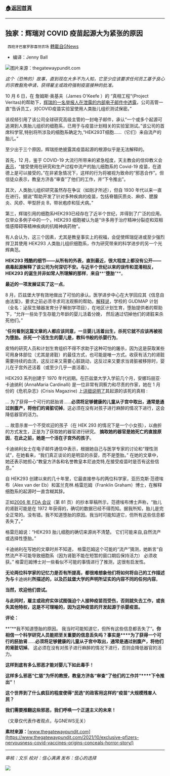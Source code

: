 ###  [:house:返回首頁](https://github.com/ourhimalayas/txt)
---


## 独家：辉瑞对 COVID 疫苗起源大为紧张的原因
` 西班牙巴塞罗那喜悦农场` [轉載自GNews](https://gnews.org/zh-hans/1594404/)

- 编译：Jenny Ball


![](https://assets.gnews.org/wp-content/uploads/2021/10/pfizer-shots.jpg)图片来源：thegatewaypundit.com

*这个（恐怖的）故事，直到现在大多不为人知，它至少应该要求任何员工基于良心的宗教豁免申请，获得雇主或政府强制疫苗接种的批准。*

10 月 6 日，在 詹姆斯·奥基夫（James O’Keefe ）的 “真相工程“(Project Veritas)的帮助下，[辉瑞的一名举报人在泄露的内部电子邮件中透露](https://www.projectveritas.com/news/pfizer-leaks-whistleblower-goes-on-record-reveals-internal-emails-from-chief/)，公司高管一直“告诉员工，对COVID疫苗实验室使用人类胎儿组织测试保密。”

该视频引用了该公司全球研究高级主管的一封电子邮件，承认“一个或多个起源可追溯到人类胎儿组织的细胞系，已用于与疫苗计划相关的实验室测试。”该公司的首席科学官,特别将所涉及的细胞系确定为,“HEK293T细胞……（它们）来自流产的胎儿。”

至少出于三个原因，辉瑞拒绝披露其疫苗起源的根源似乎是无法解释的。

首先，12 月，鉴于 COVID-19 大流行所带来的紧急程度，天主教会的信仰教义会[表示](https://www.vatican.va/roman_curia/congregations/cfaith/documents/rc_con_cfaith_doc_20201221_nota-vaccini-anticovid_en.html)，“接受使用在研究和生产过程中流产的胎儿细胞系的 Covid-19 疫苗，在道德上是可以接受的。”在非紧急情况下，这样的行为将被视为致命的“邪恶合作”。但信徒众表示，教皇方济各“审查”了他们的工作，并“下令推出”。

其次，人类胎儿组织研究虽然存在争议（如刚才所述），但自 1930 年代以来一直在进行。据说“帮助开发了针对多种疾病的疫苗，包括脊髓灰质炎、麻疹、腮腺炎、风疹、甲型肝炎 B，带状疱疹和狂犬病。”

第三，辉瑞引用的细胞系HEK293已经存在了近半个世纪，并得到了广泛的应用。仅举众多例子中的一个，HEK293 细胞被认为是“许多用于治疗精神分裂症和双相情感障碍等精神疾病的抗精神病药物”。

有人会认为，这三个因素，尤其是教皇事实上的祝福，会促使辉瑞促进或至少强烈捍卫其使用 HEK293 人类胎儿组织细胞系，作为研究带来的科学进步的另一个光辉典范。

**HEK293 ****残酷的细节****——****从所有的外表，直到最近，很大程度上都没有公开****——****病毒****起源解释了该公司为何深切不安。**与近半个世纪以来的误传和混淆相反，HEK293 的诞生**并非如常人所理解的那样**，**来自****“****堕胎****”**。

**最近的一项发展证实了这一点**。

8 月，匹兹堡大学有效地做出了可怕的承认。医学进步中心在大学回应其《信息自由法案》，要求之前必须寻求司法观察的帮助。[解释说](https://www.centerformedicalprogress.org/2021/08/breaking-university-of-pittsburgh-admits-hearts-beating-while-harvesting-aborted-infants-kidneys/)，学校的 GUDMAP 计划（全名：泌尿生殖器发育分子解剖学项目），在地区计划生育，堕胎提供者的帮助下，“允许一些处于生存能力年龄的婴儿活着分娩， 然后通过切掉他们的肾脏来杀死他们。”

“**任何看到这篇文章的人都应该同意，一旦婴儿活着出生，杀死它就不应该再被视为堕胎。杀死一个活生生的婴儿是，教科书般的杀婴行为**。

皮特的研究人员和计划生育组织不得不求助于这种可怕的屠杀，因为这是获取某些可用身体部位（尤其是肾脏）的最佳方式，也可能是唯一方式。收获有活力的肾脏需要持续的血流，这反过来又需要心脏跳动，这反过来又要求当肾脏被移除时，婴儿在子宫外还活着（或至少几乎一直活着）。

HEK293 系列创建于 1970 年代初期。在匹兹堡大学入学前几个月，安娜玛丽亚·卡迪纳利 (AnnaMaria Cardinalli) 是一位非常有洞察力和尽责的作家，她在 1 月份的《危机杂志》(Crisis Magazine) 上[详细说明了](https://www.crisismagazine.com/2021/catholic-conscience-and-the-covid-19-vaccine)其起源的该死的真相 :

… 为了获得一个可行的胚胎肾……**必须将足够健康的儿童从子宫中取出，通常是通过剖腹产，将他们的肾脏切掉**。这必须在没有对孩子进行麻醉的情况下进行，这会降低器官的活力。

… 故意杀害一个不受欢迎的孩子（在 HEK 293 的情况下是一个小女孩），以曲折的方式发生，正是为了获取她的器官进行研究。 **摘取她的器官是她死亡的直接原因**，**在此之前，她是一个活在子宫外的孩子**。

卡迪纳利女士在电子邮件通信中表示，根据她自己与医学专家的讨论和“理性测试”，在她看来，“我们真正谈论的是明显的杀婴，而不是堕胎。” 在她的文章中，她还表示她担心“教皇方济各和名誉教皇本尼迪克特,在接受疫苗时是否有这些信息。”

自 HEK293 创建以来的几十年里，它最直接参与的两位科学家，亚历克斯·范德埃布（Alex van der Eb）和富兰克林.格雷厄姆（Franklin Graham）博士，在解释细胞系的起源时一直含糊其辞。

正如[2006 年 FDA 会议](https://web.archive.org/web/20170516050447/https:/www.fda.gov/ohrms/dockets/ac/01/transcripts/3750t1_01.pdf)（第 81 页）的抄本草稿所示，范德埃布博士声称，“胎儿的肾脏可能是在 1972 年获得的，确切的数据已经不得而知。据我所知，胎儿是完全正常的。没有错。我不知道堕胎的原因。我当时可能知道它，但所有这些信息都丢失了。”

格雷厄姆说：“HEK293 胎儿细胞的确切来源尚不清楚。 它们可能来自,自然流产或选择性堕胎。”

卡迪纳利在写她的文章时并不知道， 格雷厄姆这个可能的“流产”猜测，她断言“自然流产不可能导致细胞系（因为肾脏不能在短暂的窗口期后保持活力） 必须收获。” 格雷厄姆博士对一些看似不可能的事情进行了推测，这很有启发性。

**无论两位科学家的记忆力是否有所提高，都很难想象他们将如何将自己的工作描述为与**卡迪纳利**所描述的，以及匹兹堡大学的声明所证实的内容不同的任何内容**。

**当然，欢迎他们尝试。**

**与此同时，雇主或政府实体试图强迫个人接种疫苗而受伤，否则就失去工作，或丧失其他特权，这是不可理喻的，因为这种疫苗的开发起源于杀婴疫苗。**

**评论：**

**“**我不知道堕胎的原因。 我当时可能知道它，但所有这些信息都丢失了“。**你相信一个科学研究人员能把至关重要的信息丢失吗？事实是****为了获得一个可行的胚胎肾**……**必须将足够健康的儿童从子宫中取出，通常是通过剖腹产，将他们的肾脏切掉**。 这必须在没有对孩子进行麻醉的情况下进行，否则会降低器官的活力。

**这样到底有多么邪恶才能对婴儿下如此毒手！**

**这样多么邪恶“仁慈”为怀的教授，****教皇方济各****“****审查****”****了他们的工作并****“****下令推出“**！

**这个世界到了什么疯狂的程度使得“民选”的政客用这样的“疫苗”大规模残害人民？**

**我们需要推翻这些邪恶，我们呼唤一个正道主义的未来！**

（文章仅代表作者观点，与GNEWS无关）

**素材来源：**[www.thegatewaypundit.com](https://www.thegatewaypundit.com/2021/10/exclusive-pfizers-nervousness-covid-vaccines-origins-conceals-horror-story/)

* * *

*审核：文乐
校对：信心满满
发布：信心的选择*

![](https://assets.gnews.org/wp-content/uploads/2021/10/GNEWS_CH.-1-1.jpeg)
